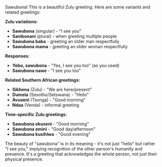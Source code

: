 Sawubona! This is a beautiful Zulu greeting. Here are some variants and related greetings:

**Zulu variations:**
- **Sawubona** (singular) - "I see you" 
- **Sanibonani** (plural) - when greeting multiple people
- **Sawubona baba** - greeting an older man respectfully
- **Sawubona mama** - greeting an older woman respectfully

**Responses:**
- **Yebo, sawubona** - "Yes, I see you too" (as you used)
- **Sawubona nawe** - "I see you too"

**Related Southern African greetings:**
- **Sikhona** (Zulu) - "We are here/present"
- **Dumela** (Sesotho/Setswana) - "Hello"
- **Avuxeni** (Tsonga) - "Good morning"
- **Ndaa** (Venda) - informal greeting

**Time-specific Zulu greetings:**
- **Sawubona ekuseni** - "Good morning"
- **Sawubona emini** - "Good day/afternoon"  
- **Sawubona kusihlwa** - "Good evening"

The beauty of "sawubona" is in its meaning - it's not just "hello" but rather "I see you," implying recognition of the other person's humanity and presence. It's a greeting that acknowledges the whole person, not just their physical presence.
